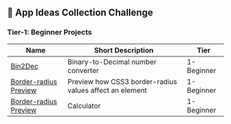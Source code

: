 ## :ledger: App Ideas Collection Challenge

### Tier-1: Beginner Projects

| Name                                                             | Short Description                                       | Tier       |
| ---------------------------------------------------------------- | ------------------------------------------------------- | ---------- |
| [Bin2Dec](./Bin2Dec/README.md)                                   | Binary-to-Decimal number converter                      | 1-Beginner |
| [Border-radius Preview](./Border%20Radius%20Previewer/README.md) | Preview how CSS3 border-radius values affect an element | 1-Beginner |
| [Border-radius Preview](./Calculator/README.md)                  | Calculator                                              | 1-Beginner |
